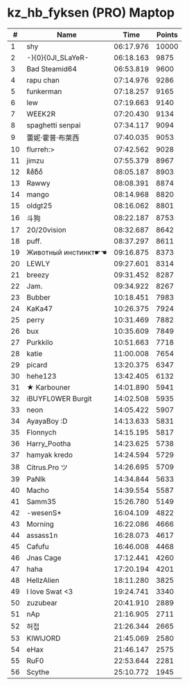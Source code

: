 # kz_hb_fyksen (PRO) Maptop

|  # | Name | Time | Points |
|-------------- | -------------- | -------------- | -------------- | 
| 1 | shy | 06:17.976 | 10000 | 
| 2 | -}{0}{0JI_SLaYeR- | 06:18.163 | 9875 | 
| 3 | Bad Steamid64 | 06:53.819 | 9600 | 
| 4 | rapu chan | 07:14.976 | 9286 | 
| 5 | funkerman | 07:18.257 | 9165 | 
| 6 | lew | 07:19.663 | 9140 | 
| 7 | WEEK2R | 07:20.430 | 9134 | 
| 8 | spaghetti senpai | 07:34.117 | 9094 | 
| 9 | 蕾妮·霍普·布萊西 | 07:40.035 | 9053 | 
| 10 | flurreh:> | 07:42.562 | 9028 | 
| 11 | jimzu | 07:55.379 | 8967 | 
| 12 | kͦeͦbͦoͦ | 08:05.187 | 8903 | 
| 13 | Rawwy | 08:08.391 | 8874 | 
| 14 | mango | 08:14.968 | 8820 | 
| 15 | oldgt25 | 08:16.062 | 8801 | 
| 16 | 斗狗 | 08:22.187 | 8753 | 
| 17 | 20/20vision | 08:32.687 | 8642 | 
| 18 | puff. | 08:37.297 | 8611 | 
| 19 | Животный инстинкт☛☚ | 09:16.875 | 8373 | 
| 20 | LEWLY | 09:27.601 | 8314 | 
| 21 | breezy | 09:31.452 | 8287 | 
| 22 | Jam. | 09:34.922 | 8267 | 
| 23 | Bubber | 10:18.451 | 7983 | 
| 24 | KaKa47 | 10:26.375 | 7924 | 
| 25 | perry | 10:31.469 | 7882 | 
| 26 | bux | 10:35.609 | 7849 | 
| 27 | Purkkilo | 10:51.663 | 7718 | 
| 28 | katie | 11:00.008 | 7654 | 
| 29 | picard | 13:20.375 | 6347 | 
| 30 | hehe123 | 13:42.405 | 6132 | 
| 31 | ★ Karbouner | 14:01.890 | 5941 | 
| 32 | iBUYFL0WER Burgit | 14:02.508 | 5935 | 
| 33 | neon | 14:05.422 | 5907 | 
| 34 | AyayaBoy :D | 14:13.633 | 5831 | 
| 35 | Flonnych | 14:15.195 | 5817 | 
| 36 | Harry_Pootha | 14:23.625 | 5738 | 
| 37 | hamyak kredo | 14:24.594 | 5729 | 
| 38 | Citrus.Pro ツ | 14:26.695 | 5709 | 
| 39 | PaNlk | 14:34.844 | 5633 | 
| 40 | Macho | 14:39.554 | 5587 | 
| 41 | Samm35 | 15:26.780 | 5149 | 
| 42 | -wesenS* | 16:04.109 | 4822 | 
| 43 | Morning | 16:22.086 | 4666 | 
| 44 | assass1n | 16:28.073 | 4617 | 
| 45 | Cafufu | 16:46.008 | 4468 | 
| 46 | Jnas Cage | 17:12.441 | 4260 | 
| 47 | haha | 17:20.194 | 4201 | 
| 48 | HellzAlien | 18:11.280 | 3825 | 
| 49 | I love Swat <3 | 19:24.741 | 3340 | 
| 50 | zuzubear | 20:41.910 | 2889 | 
| 51 | nAp | 21:16.905 | 2711 | 
| 52 | 허접 | 21:26.344 | 2665 | 
| 53 | KIWIJORD | 21:45.069 | 2580 | 
| 54 | eHax | 21:46.147 | 2575 | 
| 55 | RuF0 | 22:53.644 | 2281 | 
| 56 | Scythe | 25:10.772 | 1945 | 

